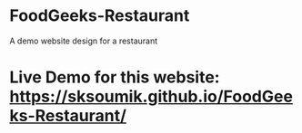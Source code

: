 # FoodGeeks-Restaurant
A demo website design for a restaurant
# Live Demo for this website: https://sksoumik.github.io/FoodGeeks-Restaurant/
